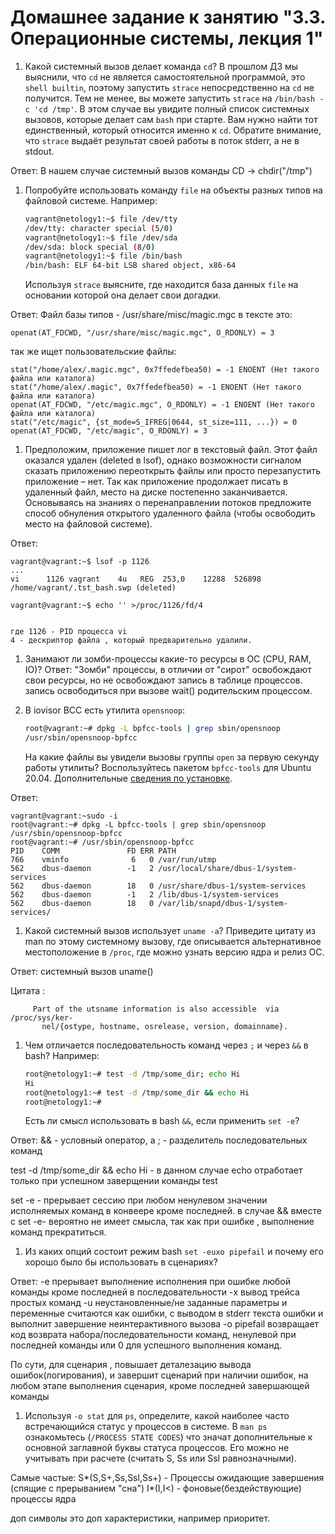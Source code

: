 # Домашнее задание к занятию "3.3. Операционные системы, лекция 1"

1. Какой системный вызов делает команда `cd`? В прошлом ДЗ мы выяснили, что `cd` не является самостоятельной  программой, это `shell builtin`, поэтому запустить `strace` непосредственно на `cd` не получится. Тем не менее, вы можете запустить `strace` на `/bin/bash -c 'cd /tmp'`. В этом случае вы увидите полный список системных вызовов, которые делает сам `bash` при старте. Вам нужно найти тот единственный, который относится именно к `cd`. Обратите внимание, что `strace` выдаёт результат своей работы в поток stderr, а не в stdout.

Ответ:
В нашем случае системный вызов команды CD -> chdir("/tmp") 


1. Попробуйте использовать команду `file` на объекты разных типов на файловой системе. Например:
    ```bash
    vagrant@netology1:~$ file /dev/tty
    /dev/tty: character special (5/0)
    vagrant@netology1:~$ file /dev/sda
    /dev/sda: block special (8/0)
    vagrant@netology1:~$ file /bin/bash
    /bin/bash: ELF 64-bit LSB shared object, x86-64
    ```
    Используя `strace` выясните, где находится база данных `file` на основании которой она делает свои догадки.
	
Ответ:
Файл базы типов - /usr/share/misc/magic.mgc
в тексте это:
```
openat(AT_FDCWD, "/usr/share/misc/magic.mgc", O_RDONLY) = 3
```
так же ищет пользовательские файлы:
```
stat("/home/alex/.magic.mgc", 0x7ffedefbea50) = -1 ENOENT (Нет такого файла или каталога)
stat("/home/alex/.magic", 0x7ffedefbea50) = -1 ENOENT (Нет такого файла или каталога)
openat(AT_FDCWD, "/etc/magic.mgc", O_RDONLY) = -1 ENOENT (Нет такого файла или каталога)
stat("/etc/magic", {st_mode=S_IFREG|0644, st_size=111, ...}) = 0
openat(AT_FDCWD, "/etc/magic", O_RDONLY) = 3
```
	
1. Предположим, приложение пишет лог в текстовый файл. Этот файл оказался удален (deleted в lsof), однако возможности сигналом сказать приложению переоткрыть файлы или просто перезапустить приложение – нет. Так как приложение продолжает писать в удаленный файл, место на диске постепенно заканчивается. Основываясь на знаниях о перенаправлении потоков предложите способ обнуления открытого удаленного файла (чтобы освободить место на файловой системе).

Ответ:
```
vagrant@vagrant:~$ lsof -p 1126
...
vi      1126 vagrant    4u   REG  253,0    12288  526898 /home/vagrant/.tst_bash.swp (deleted)

vagrant@vagrant:~$ echo '' >/proc/1126/fd/4


где 1126 - PID процесса vi
4 - дескриптор файла , который предварительно удалили. 
```

1. Занимают ли зомби-процессы какие-то ресурсы в ОС (CPU, RAM, IO)?
Ответ:
"Зомби" процессы, в отличии от "сирот" освобождают свои ресурсы, но не освобождают запись в таблице процессов. 
запись освободиться при вызове wait() родительским процессом. 

1. В iovisor BCC есть утилита `opensnoop`:
    ```bash
    root@vagrant:~# dpkg -L bpfcc-tools | grep sbin/opensnoop
    /usr/sbin/opensnoop-bpfcc
    ```
    На какие файлы вы увидели вызовы группы `open` за первую секунду работы утилиты? Воспользуйтесь пакетом `bpfcc-tools` для Ubuntu 20.04. Дополнительные [сведения по установке](https://github.com/iovisor/bcc/blob/master/INSTALL.md).
	
Ответ:
```
vagrant@vagrant:~sudo -i
root@vagrant:~# dpkg -L bpfcc-tools | grep sbin/opensnoop
/usr/sbin/opensnoop-bpfcc
root@vagrant:~# /usr/sbin/opensnoop-bpfcc
PID    COMM               FD ERR PATH
766    vminfo              6   0 /var/run/utmp
562    dbus-daemon        -1   2 /usr/local/share/dbus-1/system-services
562    dbus-daemon        18   0 /usr/share/dbus-1/system-services
562    dbus-daemon        -1   2 /lib/dbus-1/system-services
562    dbus-daemon        18   0 /var/lib/snapd/dbus-1/system-services/
```
	
1. Какой системный вызов использует `uname -a`? Приведите цитату из man по этому системному вызову, где описывается альтернативное местоположение в `/proc`, где можно узнать версию ядра и релиз ОС.

Ответ:
системный вызов uname()

Цитата :
```
     Part of the utsname information is also accessible  via  /proc/sys/ker‐
       nel/{ostype, hostname, osrelease, version, domainname}.
```

1. Чем отличается последовательность команд через `;` и через `&&` в bash? Например:
    ```bash
    root@netology1:~# test -d /tmp/some_dir; echo Hi
    Hi
    root@netology1:~# test -d /tmp/some_dir && echo Hi
    root@netology1:~#
    ```
    Есть ли смысл использовать в bash `&&`, если применить `set -e`?
	
Ответ:
&& -  условный оператор, 
а ;  - разделитель последовательных команд

test -d /tmp/some_dir && echo Hi - в данном случае echo  отработает только при успешном заверщении команды test

set -e - прерывает сессию при любом ненулевом значении исполняемых команд в конвеере кроме последней.
в случае &&  вместе с set -e- вероятно не имеет смысла, так как при ошибке , выполнение команд прекратиться.

1. Из каких опций состоит режим bash `set -euxo pipefail` и почему его хорошо было бы использовать в сценариях?

Ответ:
-e прерывает выполнение исполнения при ошибке любой команды кроме последней в последовательности 
-x вывод трейса простых команд 
-u неустановленные/не заданные параметры и переменные считаются как ошибки, с выводом в stderr текста ошибки и выполнит завершение неинтерактивного вызова
-o pipefail возвращает код возврата набора/последовательности команд, ненулевой при последней команды или 0 для успешного выполнения команд.

По сути, для сценария , повышает деталезацию вывода ошибок(логирования), 
и завершит сценарий при наличии ошибок, на любом этапе выполнения сценария, кроме последней завершающей команды

1. Используя `-o stat` для `ps`, определите, какой наиболее часто встречающийся статус у процессов в системе. В `man ps` ознакомьтесь (`/PROCESS STATE CODES`) что значат дополнительные к основной заглавной буквы статуса процессов. Его можно не учитывать при расчете (считать S, Ss или Ssl равнозначными).

Самые частые:
S*(S,S+,Ss,Ssl,Ss+) - Процессы ожидающие завершения (спящие с прерыванием "сна")
I*(I,I<) - фоновые(бездействующие) процессы ядра

доп символы это доп характеристики, например приоритет.
